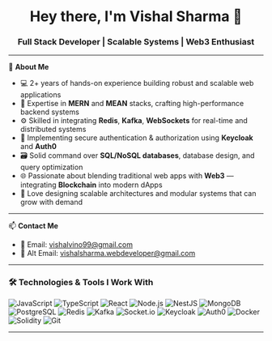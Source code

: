 <h1 align="center">Hey there, I'm Vishal Sharma 👋</h1>
<h3 align="center">Full Stack Developer | Scalable Systems | Web3 Enthusiast</h3>

---

💼 **About Me**

- 💻 2+ years of hands-on experience building robust and scalable web applications
- 🧠 Expertise in **MERN** and **MEAN** stacks, crafting high-performance backend systems
- ⚙️ Skilled in integrating **Redis**, **Kafka**, **WebSockets** for real-time and distributed systems
- 🔐 Implementing secure authentication & authorization using **Keycloak** and **Auth0**
- 🗃️ Solid command over **SQL/NoSQL databases**, database design, and query optimization
- 🌐 Passionate about blending traditional web apps with **Web3** — integrating **Blockchain** into modern dApps
- 🧩 Love designing scalable architectures and modular systems that can grow with demand

---

📫 **Contact Me**

- 📧 Email: [vishalvino99@gmail.com](mailto:vishalvino99@gmail.com)
- 📧 Alt Email: [vishalsharma.webdeveloper@gmail.com](mailto:vishalsharma.webdeveloper@gmail.com)

---

### 🛠️ Technologies & Tools I Work With

![JavaScript](https://img.shields.io/badge/-JavaScript-black?style=flat-square&logo=javascript)
![TypeScript](https://img.shields.io/badge/-TypeScript-black?style=flat-square&logo=typescript)
![React](https://img.shields.io/badge/-React-black?style=flat-square&logo=react)
![Node.js](https://img.shields.io/badge/-Node.js-black?style=flat-square&logo=node.js)
![NestJS](https://img.shields.io/badge/-NestJS-black?style=flat-square&logo=nestjs&logoColor=red)
![MongoDB](https://img.shields.io/badge/-MongoDB-black?style=flat-square&logo=mongodb)
![PostgreSQL](https://img.shields.io/badge/-PostgreSQL-black?style=flat-square&logo=postgresql)
![Redis](https://img.shields.io/badge/-Redis-black?style=flat-square&logo=redis)
![Kafka](https://img.shields.io/badge/-Kafka-black?style=flat-square&logo=apache-kafka)
![Socket.io](https://img.shields.io/badge/-Socket.io-black?style=flat-square&logo=socket.io)
![Keycloak](https://img.shields.io/badge/-Keycloak-black?style=flat-square&logo=keycloak)
![Auth0](https://img.shields.io/badge/-Auth0-black?style=flat-square&logo=auth0)
![Docker](https://img.shields.io/badge/-Docker-black?style=flat-square&logo=docker)
![Solidity](https://img.shields.io/badge/-Solidity-black?style=flat-square&logo=solidity)
![Git](https://img.shields.io/badge/-Git-black?style=flat-square&logo=git)

---

